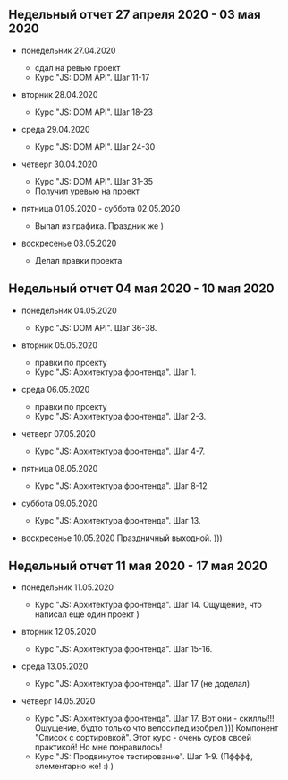 ## Недельный отчет 27 апреля 2020 - 03 мая 2020

* понедельник 27.04.2020
  * сдал на ревью проект
  * Курс "JS: DOM API". Шаг 11-17
  
* вторник 28.04.2020
  * Курс "JS: DOM API". Шаг 18-23
  
* среда 29.04.2020
  * Курс "JS: DOM API". Шаг 24-30

* четверг 30.04.2020
  * Курс "JS: DOM API". Шаг 31-35
  * Получил уревью на проект
  
* пятница 01.05.2020 - суббота 02.05.2020
  * Выпал из графика. Праздник же )
  
* воскресенье 03.05.2020
  * Делал правки проекта
  
## Недельный отчет 04 мая 2020 - 10 мая 2020

* понедельник 04.05.2020
  * Курс "JS: DOM API". Шаг 36-38.
  
* вторник 05.05.2020
  * правки по проекту
  * Курс "JS: Архитектура фронтенда". Шаг 1.
  
* среда 06.05.2020
  * правки по проекту
  * Курс "JS: Архитектура фронтенда". Шаг 2-3.
  
* четверг 07.05.2020
  * Курс "JS: Архитектура фронтенда". Шаг 4-7.
  
* пятница 08.05.2020
  * Курс "JS: Архитектура фронтенда". Шаг 8-12
  
* суббота 09.05.2020
  * Курс "JS: Архитектура фронтенда". Шаг 13.
  
* воскресенье 10.05.2020
  Праздничный выходной. )))
  
## Недельный отчет 11 мая 2020 - 17 мая 2020
  
* понедельник 11.05.2020
  * Курс "JS: Архитектура фронтенда". Шаг 14. Ощущение, что написал еще один проект )
  
* вторник 12.05.2020
  * Курс "JS: Архитектура фронтенда". Шаг 15-16.
  
* среда 13.05.2020
  * Курс "JS: Архитектура фронтенда". Шаг 17 (не доделал)
  
* четверг 14.05.2020
  * Курс "JS: Архитектура фронтенда". Шаг 17. Вот они - скиллы!!! Ощущение, будто только что велосипед изобрел ))) Компонент "Список с сортировкой". Этот курс - очень суров своей практикой! Но мне понравилось!
  * Курс "JS: Продвинутое тестирование". Шаг 1-9. (Пфффф, элементарно же! :) )
